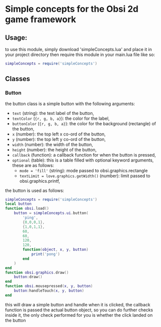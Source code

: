 
# Simple concepts for the Obsi 2d game framework

## Usage:
to use this module, simply download 'simpleConcepts.lua' and place it in your project directory then require this module in your main.lua file like so:
```lua
simpleConcepts = require('simpleConcepts')
```
	
## Classes
### Button
the button class is a simple button with the following arguments:
* `text` (string): the text label of the button,
* `textColor` (`{r, g, b, a}`): the color for the label,
* `buttonColor` (`{r, g, b, a}`): the color for the background (rectangle) of the button,
* `x` (number): the top left x co-ord of the button,
* `y` (number): the top left y co-ord of the button,
* `width` (number): the width of the button,
* `height` (number): the height of the button,
* `callback` (function): a callback function for when the button is pressed,
* `optional` (table): this is a table filled with optional keyword arguments, these are as follows:
	- `mode = 'fill'` (string): mode passed to obsi.graphics.rectangle
	- `textLimit = love.graphics.getWidth()` (number): limit passed to obsi.graphics.printf,


the button is used as follows: 
```lua
simpleConcepts = require('simpleConcepts')
local button
function obsi.load()
	button = simpleConcepts.ui.button(
		'ping',
		{0,0,0,1},
		{1,0,1,1},
		60,
		60,
		120,
		120,
		function(object, x, y, button)
			print('pong')
		end
	)
end
function obsi.graphics.draw()
	button:draw()
end
function obsi.mousepressed(x, y, button)
	button:handleTouch(x, y, button)
end
```

this will draw a simple button and handle when it is clicked, the callback function is passed the actual button object, so you can do further checks inside it, the only check performed for you is whether the click landed on the button
